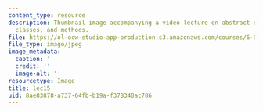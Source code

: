 ```yaml
---
content_type: resource
description: Thumbnail image accompanying a video lecture on abstract data types,
  classes, and methods.
file: https://ol-ocw-studio-app-production.s3.amazonaws.com/courses/6-00-introduction-to-computer-science-and-programming-fall-2008/8ae83878a73764fbb19af378340ac786_lec15.jpg
file_type: image/jpeg
image_metadata:
  caption: ''
  credit: ''
  image-alt: ''
resourcetype: Image
title: lec15
uid: 8ae83878-a737-64fb-b19a-f378340ac786
---
```

